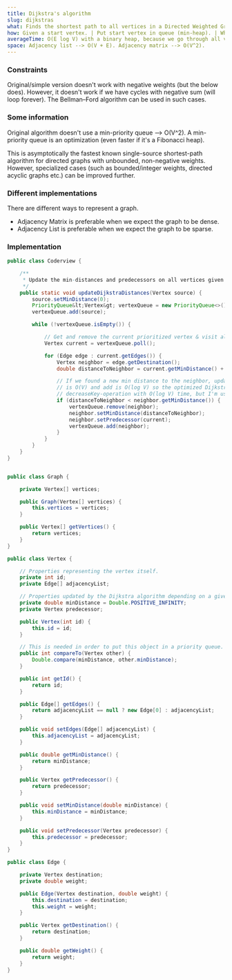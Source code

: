 ```yaml
---
title: Dijkstra's algorithm
slug: dijkstras
what: Finds the shortest path to all vertices in a Directed Weighted Graph (easily modified for undirected) given a start vertex.
how: Given a start vertex. | Put start vertex in queue (min-heap). | While queue is not empty... | Poll the queue for the current vertex. | Go through its adjacency list (list of edges). | For all edges, find neighbors and evaluate cost to get there from current. | If lower than current min, update min-heap with the new values.
averageTime: O(E log V) with a binary heap, because we go through all vertices and do poll() --> O(V log V). In the inner loop we go though all edges and possibly do a decreaseKey-operation --> O(E log V). Final complexity is O(V log V) + O(E log V) = O(E log V). With a fibonacci heap it's O(E + V log V).
space: Adjacency list --> O(V + E). Adjacency matrix --> O(V^2).
---
```


### Constraints
Original/simple version doesn't work with negative weights (but the below does). However, it doesn't work if we have cycles with negative sum (will loop forever). The Bellman–Ford algorithm can be used in such cases.


### Some information
Original algorithm doesn't use a min-priority queue --> O(V^2). A min-priority queue is an optimization (even faster if it's a Fibonacci heap).

This is asymptotically the fastest known single-source shortest-path algorithm for directed graphs with unbounded, non-negative weights. However, specialized cases (such as bounded/integer weights, directed acyclic graphs etc.) can be improved further.

### Different implementations
There are different ways to represent a graph.

* Adjacency Matrix is preferable when we expect the graph to be dense.
* Adjacency List is preferable when we expect the graph to be sparse.


### Implementation

```java
public class Coderview {

    /**
     * Update the min-distances and predecessors on all vertices given a certain source vertex.
     */
    public static void updateDijkstraDistances(Vertex source) {
        source.setMinDistance(0);
        PriorityQueue&lt;Vertex&gt; vertexQueue = new PriorityQueue<>();
        vertexQueue.add(source);

        while (!vertexQueue.isEmpty()) {

            // Get and remove the current prioritized vertex & visit all of its edges.
            Vertex current = vertexQueue.poll();

            for (Edge edge : current.getEdges()) {
                Vertex neighbor = edge.getDestination();
                double distanceToNeighbor = current.getMinDistance() + edge.getCost();

                // If we found a new min distance to the neighbor, update it. Note: remove
                // is O(V) and add is O(log V) so the optimized Dijkstra should use a
                // decreaseKey-operation with O(log V) time, but I'm using this for simplicity.
                if (distanceToNeighbor < neighbor.getMinDistance()) {
                    vertexQueue.remove(neighbor);
                    neighbor.setMinDistance(distanceToNeighbor);
                    neighbor.setPredecessor(current);
                    vertexQueue.add(neighbor);
                }
            }
        }
    }
}
```

```java

public class Graph {

    private Vertex[] vertices;

    public Graph(Vertex[] vertices) {
        this.vertices = vertices;
    }

    public Vertex[] getVertices() {
        return vertices;
    }
}
```

```java
public class Vertex {

    // Properties representing the vertex itself.
    private int id;
    private Edge[] adjacencyList;

    // Properties updated by the Dijkstra algorithm depending on a given source vertex.
    private double minDistance = Double.POSITIVE_INFINITY;
    private Vertex predecessor;

    public Vertex(int id) {
        this.id = id;
    }

    // This is needed in order to put this object in a priority queue.
    public int compareTo(Vertex other) {
        Double.compare(minDistance, other.minDistance);
    }

    public int getId() {
        return id;
    }

    public Edge[] getEdges() {
        return adjacencyList == null ? new Edge[0] : adjacencyList;
    }

    public void setEdges(Edge[] adjacencyList) {
        this.adjacencyList = adjacencyList;
    }

    public double getMinDistance() {
        return minDistance;
    }

    public Vertex getPredecessor() {
        return predecessor;
    }

    public void setMinDistance(double minDistance) {
        this.minDistance = minDistance;
    }

    public void setPredecessor(Vertex predecessor) {
        this.predecessor = predecessor;
    }
}
```

```java
public class Edge {

    private Vertex destination;
    private double weight;

    public Edge(Vertex destination, double weight) {
        this.destination = destination;
        this.weight = weight;
    }

    public Vertex getDestination() {
        return destination;
    }

    public double getWeight() {
        return weight;
    }
}
```
